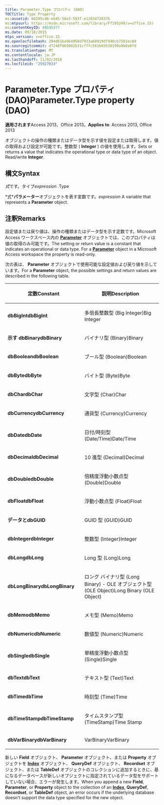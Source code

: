 ```yaml
---
title: Parameter.Type プロパティ (DAO)
TOCTitle: Type Property
ms:assetid: 68205cd6-eb45-56a3-593f-e1203472037b
ms:mtpsurl: https://msdn.microsoft.com/library/Ff195248(v=office.15)
ms:contentKeyID: 48545377
ms.date: 09/18/2015
mtps_version: v=office.15
ms.openlocfilehash: 294d61ba964958d7933a68919df940cb7501ec0d
ms.sourcegitcommit: d7248f803002b31cf7fc561b03530199a9b0a8fd
ms.translationtype: MT
ms.contentlocale: ja-JP
ms.lasthandoff: 11/02/2018
ms.locfileid: "25927033"
---
```

# <a name="parametertype-property-dao"></a><span data-ttu-id="95e49-102">Parameter.Type プロパティ (DAO)</span><span class="sxs-lookup"><span data-stu-id="95e49-102">Parameter.Type property (DAO)</span></span>


<span data-ttu-id="95e49-103">**適用されます**Access 2013、Office 2013。</span><span class="sxs-lookup"><span data-stu-id="95e49-103">**Applies to**: Access 2013, Office 2013</span></span>

<span data-ttu-id="95e49-p101">オブジェクトの操作の種類またはデータ型を示す値を設定または取得します。値の取得および設定が可能です。整数型 ( **Integer** ) の値を使用します。</span><span class="sxs-lookup"><span data-stu-id="95e49-p101">Sets or returns a value that indicates the operational type or data type of an object. Read/write **Integer**.</span></span>

## <a name="syntax"></a><span data-ttu-id="95e49-106">構文</span><span class="sxs-lookup"><span data-stu-id="95e49-106">Syntax</span></span>

<span data-ttu-id="95e49-107">*式*です。タイプ</span><span class="sxs-lookup"><span data-stu-id="95e49-107">*expression* .Type</span></span>

<span data-ttu-id="95e49-108">\*式\***パラメーター**オブジェクトを表す変数です。</span><span class="sxs-lookup"><span data-stu-id="95e49-108">*expression* A variable that represents a **Parameter** object.</span></span>

## <a name="remarks"></a><span data-ttu-id="95e49-109">注釈</span><span class="sxs-lookup"><span data-stu-id="95e49-109">Remarks</span></span>

<span data-ttu-id="95e49-p102">設定値または戻り値は、操作の種類またはデータ型を示す定数です。Microsoft Access ワークスペース内の **[Parameter](parameter-object-dao.md)** オブジェクトでは、このプロパティは値の取得のみ可能です。</span><span class="sxs-lookup"><span data-stu-id="95e49-p102">The setting or return value is a constant that indicates an operational or data type. For a **[Parameter](parameter-object-dao.md)** object in a Microsoft Access workspace the property is read-only.</span></span>

<span data-ttu-id="95e49-112">次の表は、 **Parameter** オブジェクトで使用可能な設定値および戻り値を示しています。</span><span class="sxs-lookup"><span data-stu-id="95e49-112">For a **Parameter** object, the possible settings and return values are described in the following table.</span></span>

<table>
<colgroup>
<col style="width: 50%" />
<col style="width: 50%" />
</colgroup>
<thead>
<tr class="header">
<th><p><span data-ttu-id="95e49-113">定数</span><span class="sxs-lookup"><span data-stu-id="95e49-113">Constant</span></span></p></th>
<th><p><span data-ttu-id="95e49-114">説明</span><span class="sxs-lookup"><span data-stu-id="95e49-114">Description</span></span></p></th>
</tr>
</thead>
<tbody>
<tr class="odd">
<td><p><span data-ttu-id="95e49-115"><strong>dbBigInt</strong></span><span class="sxs-lookup"><span data-stu-id="95e49-115"><strong>dbBigInt</strong></span></span></p></td>
<td><p><span data-ttu-id="95e49-116">多倍長整数型 (Big Integer)</span><span class="sxs-lookup"><span data-stu-id="95e49-116">Big Integer</span></span></p></td>
</tr>
<tr class="even">
<td><p><span data-ttu-id="95e49-117"><strong>示す dbBinary</strong></span><span class="sxs-lookup"><span data-stu-id="95e49-117"><strong>dbBinary</strong></span></span></p></td>
<td><p><span data-ttu-id="95e49-118">バイナリ型 (Binary)</span><span class="sxs-lookup"><span data-stu-id="95e49-118">Binary</span></span></p></td>
</tr>
<tr class="odd">
<td><p><span data-ttu-id="95e49-119"><strong>dbBoolean</strong></span><span class="sxs-lookup"><span data-stu-id="95e49-119"><strong>dbBoolean</strong></span></span></p></td>
<td><p><span data-ttu-id="95e49-120">ブール型 (Boolean)</span><span class="sxs-lookup"><span data-stu-id="95e49-120">Boolean</span></span></p></td>
</tr>
<tr class="even">
<td><p><span data-ttu-id="95e49-121"><strong>dbByte</strong></span><span class="sxs-lookup"><span data-stu-id="95e49-121"><strong>dbByte</strong></span></span></p></td>
<td><p><span data-ttu-id="95e49-122">バイト型 (Byte)</span><span class="sxs-lookup"><span data-stu-id="95e49-122">Byte</span></span></p></td>
</tr>
<tr class="odd">
<td><p><span data-ttu-id="95e49-123"><strong>dbChar</strong></span><span class="sxs-lookup"><span data-stu-id="95e49-123"><strong>dbChar</strong></span></span></p></td>
<td><p><span data-ttu-id="95e49-124">文字型 (Char)</span><span class="sxs-lookup"><span data-stu-id="95e49-124">Char</span></span></p></td>
</tr>
<tr class="even">
<td><p><span data-ttu-id="95e49-125"><strong>dbCurrency</strong></span><span class="sxs-lookup"><span data-stu-id="95e49-125"><strong>dbCurrency</strong></span></span></p></td>
<td><p><span data-ttu-id="95e49-126">通貨型 (Currency)</span><span class="sxs-lookup"><span data-stu-id="95e49-126">Currency</span></span></p></td>
</tr>
<tr class="odd">
<td><p><span data-ttu-id="95e49-127"><strong>dbDate</strong></span><span class="sxs-lookup"><span data-stu-id="95e49-127"><strong>dbDate</strong></span></span></p></td>
<td><p><span data-ttu-id="95e49-128">日付/時刻型 (Date/Time)</span><span class="sxs-lookup"><span data-stu-id="95e49-128">Date/Time</span></span></p></td>
</tr>
<tr class="even">
<td><p><span data-ttu-id="95e49-129"><strong>dbDecimal</strong></span><span class="sxs-lookup"><span data-stu-id="95e49-129"><strong>dbDecimal</strong></span></span></p></td>
<td><p><span data-ttu-id="95e49-130">10 進型 (Decimal)</span><span class="sxs-lookup"><span data-stu-id="95e49-130">Decimal</span></span></p></td>
</tr>
<tr class="odd">
<td><p><span data-ttu-id="95e49-131"><strong>dbDouble</strong></span><span class="sxs-lookup"><span data-stu-id="95e49-131"><strong>dbDouble</strong></span></span></p></td>
<td><p><span data-ttu-id="95e49-132">倍精度浮動小数点型 (Double)</span><span class="sxs-lookup"><span data-stu-id="95e49-132">Double</span></span></p></td>
</tr>
<tr class="even">
<td><p><span data-ttu-id="95e49-133"><strong>dbFloat</strong></span><span class="sxs-lookup"><span data-stu-id="95e49-133"><strong>dbFloat</strong></span></span></p></td>
<td><p><span data-ttu-id="95e49-134">浮動小数点型 (Float)</span><span class="sxs-lookup"><span data-stu-id="95e49-134">Float</span></span></p></td>
</tr>
<tr class="odd">
<td><p><span data-ttu-id="95e49-135"><strong>データと</strong></span><span class="sxs-lookup"><span data-stu-id="95e49-135"><strong>dbGUID</strong></span></span></p></td>
<td><p><span data-ttu-id="95e49-136">GUID 型 (GUID)</span><span class="sxs-lookup"><span data-stu-id="95e49-136">GUID</span></span></p></td>
</tr>
<tr class="even">
<td><p><span data-ttu-id="95e49-137"><strong>dbInteger</strong></span><span class="sxs-lookup"><span data-stu-id="95e49-137"><strong>dbInteger</strong></span></span></p></td>
<td><p><span data-ttu-id="95e49-138">整数型 (Integer)</span><span class="sxs-lookup"><span data-stu-id="95e49-138">Integer</span></span></p></td>
</tr>
<tr class="odd">
<td><p><span data-ttu-id="95e49-139"><strong>dbLong</strong></span><span class="sxs-lookup"><span data-stu-id="95e49-139"><strong>dbLong</strong></span></span></p></td>
<td><p><span data-ttu-id="95e49-140">Long 型 (Long)</span><span class="sxs-lookup"><span data-stu-id="95e49-140">Long</span></span></p></td>
</tr>
<tr class="even">
<td><p><span data-ttu-id="95e49-141"><strong>dbLongBinary</strong></span><span class="sxs-lookup"><span data-stu-id="95e49-141"><strong>dbLongBinary</strong></span></span></p></td>
<td><p><span data-ttu-id="95e49-142">ロング バイナリ型 (Long Binary) - OLE オブジェクト型 (OLE Object)</span><span class="sxs-lookup"><span data-stu-id="95e49-142">Long Binary (OLE Object)</span></span></p></td>
</tr>
<tr class="odd">
<td><p><span data-ttu-id="95e49-143"><strong>dbMemo</strong></span><span class="sxs-lookup"><span data-stu-id="95e49-143"><strong>dbMemo</strong></span></span></p></td>
<td><p><span data-ttu-id="95e49-144">メモ型 (Memo)</span><span class="sxs-lookup"><span data-stu-id="95e49-144">Memo</span></span></p></td>
</tr>
<tr class="even">
<td><p><span data-ttu-id="95e49-145"><strong>dbNumeric</strong></span><span class="sxs-lookup"><span data-stu-id="95e49-145"><strong>dbNumeric</strong></span></span></p></td>
<td><p><span data-ttu-id="95e49-146">数値型 (Numeric)</span><span class="sxs-lookup"><span data-stu-id="95e49-146">Numeric</span></span></p></td>
</tr>
<tr class="odd">
<td><p><span data-ttu-id="95e49-147"><strong>dbSingle</strong></span><span class="sxs-lookup"><span data-stu-id="95e49-147"><strong>dbSingle</strong></span></span></p></td>
<td><p><span data-ttu-id="95e49-148">単精度浮動小数点型 (Single)</span><span class="sxs-lookup"><span data-stu-id="95e49-148">Single</span></span></p></td>
</tr>
<tr class="even">
<td><p><span data-ttu-id="95e49-149"><strong>dbText</strong></span><span class="sxs-lookup"><span data-stu-id="95e49-149"><strong>dbText</strong></span></span></p></td>
<td><p><span data-ttu-id="95e49-150">テキスト型 (Text)</span><span class="sxs-lookup"><span data-stu-id="95e49-150">Text</span></span></p></td>
</tr>
<tr class="odd">
<td><p><span data-ttu-id="95e49-151"><strong>dbTime</strong></span><span class="sxs-lookup"><span data-stu-id="95e49-151"><strong>dbTime</strong></span></span></p></td>
<td><p><span data-ttu-id="95e49-152">時刻型 (Time)</span><span class="sxs-lookup"><span data-stu-id="95e49-152">Time</span></span></p></td>
</tr>
<tr class="even">
<td><p><span data-ttu-id="95e49-153"><strong>dbTimeStamp</strong></span><span class="sxs-lookup"><span data-stu-id="95e49-153"><strong>dbTimeStamp</strong></span></span></p></td>
<td><p><span data-ttu-id="95e49-154">タイムスタンプ型 (TimeStamp)</span><span class="sxs-lookup"><span data-stu-id="95e49-154">Time Stamp</span></span></p></td>
</tr>
<tr class="odd">
<td><p><span data-ttu-id="95e49-155"><strong>dbVarBinary</strong></span><span class="sxs-lookup"><span data-stu-id="95e49-155"><strong>dbVarBinary</strong></span></span></p></td>
<td><p><span data-ttu-id="95e49-156">VarBinary</span><span class="sxs-lookup"><span data-stu-id="95e49-156">VarBinary</span></span></p></td>
</tr>
</tbody>
</table>


<span data-ttu-id="95e49-157">新しい **Field** オブジェクト、 **Parameter** オブジェクト、または **Property** オブジェクトを **[Index](index-object-dao.md)** オブジェクト、 **QueryDef** オブジェクト、 **Recordset** オブジェクト、または **TableDef** オブジェクトのコレクションに追加するときに、基になるデータベースが新しいオブジェクトに指定されているデータ型をサポートしていない場合、エラーが発生します。</span><span class="sxs-lookup"><span data-stu-id="95e49-157">When you append a new **Field**, **Parameter**, or **Property** object to the collection of an **[Index](index-object-dao.md)**, **QueryDef**, **Recordset**, or **TableDef** object, an error occurs if the underlying database doesn't support the data type specified for the new object.</span></span>

